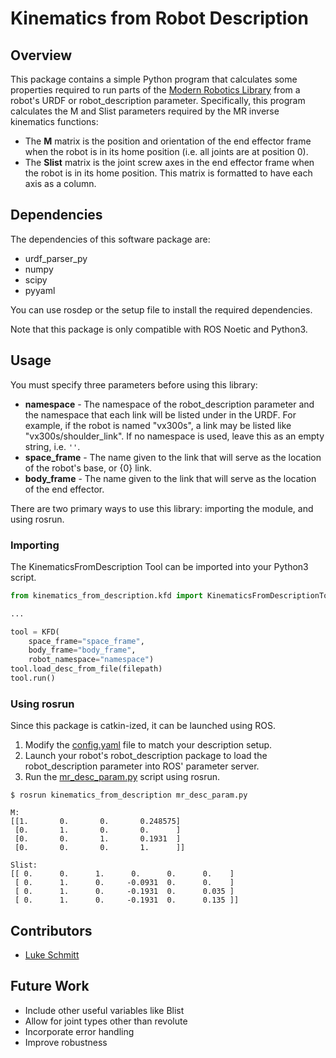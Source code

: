 # Kinematics from Robot Description

## Overview

This package contains a simple Python program that calculates some properties required to run parts of the [Modern Robotics Library](https://github.com/NxRLab/ModernRobotics) from a robot's URDF or robot_description parameter. Specifically, this program calculates the M and Slist parameters required by the MR inverse kinematics functions:

- The **M** matrix is the position and orientation of the end effector frame when the robot is in its home position (i.e. all joints are at position 0).
- The **Slist** matrix is the joint screw axes in the end effector frame when the robot is in its home position. This matrix is formatted to have each axis as a column.

## Dependencies

The dependencies of this software package are:

- urdf_parser_py
- numpy
- scipy
- pyyaml

You can use rosdep or the setup file to install the required dependencies.

Note that this package is only compatible with  ROS Noetic and Python3.

## Usage

You must specify three parameters before using this library:

- **namespace** - The namespace of the robot_description parameter and the namespace that each link will be listed under in the URDF. For example, if the robot is named "vx300s", a link may be listed like "vx300s/shoulder_link". If no namespace is used, leave this as an empty string, i.e. `''`.
- **space_frame** - The name given to the link that will serve as the location of the robot's base, or {0} link.
- **body_frame** - The name given to the link that will serve as the location of the end effector.

There are two primary ways to use this library: importing the module, and using rosrun.

### Importing

The KinematicsFromDescription Tool can be imported into your Python3 script.

```python
from kinematics_from_description.kfd import KinematicsFromDescriptionTool as KFD

...

tool = KFD(
    space_frame="space_frame", 
    body_frame="body_frame",
    robot_namespace="namespace")
tool.load_desc_from_file(filepath)
tool.run()
```

### Using rosrun

Since this package is catkin-ized, it can be launched using ROS. 

1. Modify the [config.yaml](./config/config.yaml) file to match your description setup.
2. Launch your robot's robot_description package to load the robot_description parameter into ROS' parameter server.
3. Run the [mr_desc_param.py](./scripts/mr_desc_param.py) script using rosrun.

```console
$ rosrun kinematics_from_description mr_desc_param.py

M:
[[1.       0.       0.       0.248575]
 [0.       1.       0.       0.      ]
 [0.       0.       1.       0.1931  ]
 [0.       0.       0.       1.      ]]

Slist:
[[ 0.      0.      1.      0.      0.      0.    ]
 [ 0.      1.      0.     -0.0931  0.      0.    ]
 [ 0.      1.      0.     -0.1931  0.      0.035 ]
 [ 0.      1.      0.     -0.1931  0.      0.135 ]]
```

## Contributors

- [Luke Schmitt](https://github.com/LSinterbotix)

## Future Work

- Include other useful variables like Blist
- Allow for joint types other than revolute
- Incorporate error handling
- Improve robustness
